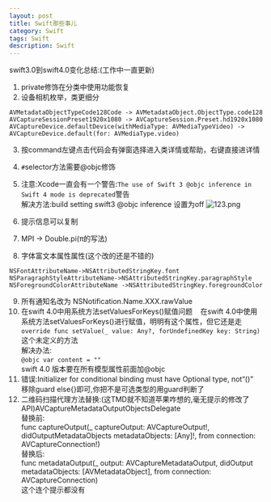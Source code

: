 ```yaml
---
layout: post
title: Swift那些事儿
category: Swift
tags: Swift
description: Swift
---
```


swift3.0到swift4.0变化总结:(工作中一直更新)

1. private修饰在分类中使用功能恢复
2. 设备相机枚举，类更细分      
```
AVMetadataObjectTypeCode128Code -> AVMetadataObject.ObjectType.code128
AVCaptureSessionPreset1920x1080 -> AVCaptureSession.Preset.hd1920x1080
AVCaptureDevice.defaultDevice(withMediaType: AVMediaTypeVideo) -> AVCaptureDevice.default(for: AVMediaType.video)
```
3. 按command左键点击代码会有弹窗选择进入类详情或帮助，右键直接进详情
4. `#`selector方法需要@objc修饰
5. 注意:Xcode一直会有一个警告:`The use of Swift 3 @objc inference in Swift 4 mode is deprecated`警告    
解决方法:build setting swift3 @objc inference 设置为off 
![123.png](http://upload-images.jianshu.io/upload_images/2933617-d4898f2f770ece98.png?imageMogr2/auto-orient/strip%7CimageView2/2/w/1240)

6. 提示信息可以复制
7. MPI -> Double.pi(π的写法)
8. 字体富文本属性属性(这个改的还是不错的)     
```
NSFontAttributeName->NSAttributedStringKey.font
NSParagraphStyleAttributeName->NSAttributedStringKey.paragraphStyle
NSForegroundColorAttributeName ->NSAttributedStringKey.foregroundColor
```
9. 所有通知名改为
NSNotification.Name.XXX.rawValue
10. 在swift 4.0中用系统方法setValuesForKeys()赋值问题         
在swift 4.0中使用系统方法setValuesForKeys()进行赋值，明明有这个属性，但它还是走
`override func setValue(_ value: Any?, forUndefinedKey key: String)`这个未定义的方法    
解决办法:   
`@objc var content = ""`    
swift 4.0 版本要在所有模型属性前面加@objc 
11. 错误:Initializer for conditional binding must have Optional type, not“()”     
移除guard else{}即可,你把不是可选类型的用guard判断了
12. 二维码扫描代理方法替换:(这TMD就不知道苹果咋想的,毫无提示的修改了API)AVCaptureMetadataOutputObjectsDelegate   
替换前:    
func captureOutput(_ captureOutput: AVCaptureOutput!, didOutputMetadataObjects metadataObjects: [Any]!, from connection: AVCaptureConnection!)  
替换后:        
func metadataOutput(_ output: AVCaptureMetadataOutput, didOutput metadataObjects: [AVMetadataObject], from connection: AVCaptureConnection)     
这个连个提示都没有

